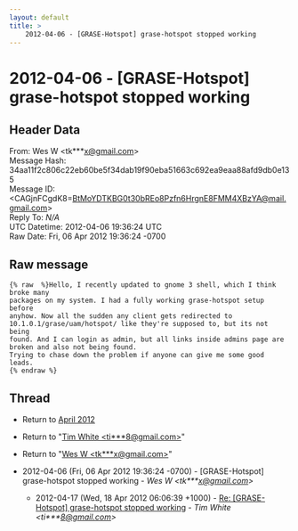 ```yaml
---
layout: default
title: >
    2012-04-06 - [GRASE-Hotspot] grase-hotspot stopped working
---
```


# 2012-04-06 - [GRASE-Hotspot] grase-hotspot stopped working

## Header Data

From: Wes W \<tk***x@gmail.com\><br>
Message Hash: 34aa11f2c806c22eb60be5f34dab19f90eba51663c692ea9eaa88afd9db0e135<br>
Message ID: \<CAGjnFCgdK8=BtMoYDTKBG0t30bREo8Pzfn6HrgnE8FMM4XBzYA@mail.gmail.com\><br>
Reply To: _N/A_<br>
UTC Datetime: 2012-04-06 19:36:24 UTC<br>
Raw Date: Fri, 06 Apr 2012 19:36:24 -0700<br>

## Raw message

```
{% raw  %}Hello, I recently updated to gnome 3 shell, which I think broke many
packages on my system. I had a fully working grase-hotspot setup before
anyhow. Now all the sudden any client gets redirected to
10.1.0.1/grase/uam/hotspot/ like they're supposed to, but its not being
found. And I can login as admin, but all links inside admins page are
broken and also not being found.
Trying to chase down the problem if anyone can give me some good leads.
{% endraw %}
```

## Thread

+ Return to [April 2012](/archive/2012/04)

+ Return to "[Tim White <ti***8<span>@</span>gmail.com>](/authors/ti___8_at_gmail_com)"
+ Return to "[Wes W <tk***x<span>@</span>gmail.com>](/authors/tk___x_at_gmail_com)"

+ 2012-04-06 (Fri, 06 Apr 2012 19:36:24 -0700) - [GRASE-Hotspot] grase-hotspot stopped working - _Wes W \<tk***x@gmail.com\>_
  + 2012-04-17 (Wed, 18 Apr 2012 06:06:39 +1000) - [Re: [GRASE-Hotspot] grase-hotspot stopped working](/archive/2012/04/d8fb487aa4cb48bb3a9a5183a8bf96db2b36df7b5e1bc39bc59bbdc94f8a0a91) - _Tim White \<ti***8@gmail.com\>_


